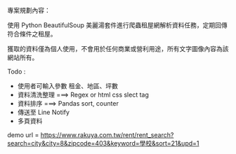 專案規劃內容： 

使用 Python BeautifulSoup 美麗湯套件進行爬蟲租屋網解析資料任務，定期回傳符合條件之租屋。

獲取的資料僅為個人使用，不會用於任何商業或營利用途，所有文字圖像內容為該網站所有。

Todo :

- 使用者可輸入參數 租金、地區、坪數 
- 資料清洗整理 ===> Regex or html css slect tag
- 資料排序 ===> Pandas sort, counter
- 傳送至 Line Notify
- 多頁資料

demo url = https://www.rakuya.com.tw/rent/rent_search?search=city&city=8&zipcode=403&keyword=學校&sort=21&upd=1